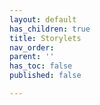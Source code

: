 ```yaml
---
layout: default
has_children: true
title: Storylets
nav_order: 
parent: ''
has_toc: false
published: false

---
```

